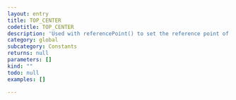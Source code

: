 ```yaml
---
layout: entry
title: TOP_CENTER
codetitle: TOP_CENTER
description: 'Used with referencePoint() to set the reference point of transformations to the top center of the page item.'
category: global
subcategory: Constants
returns: null
parameters: []
kind: ""
todo: null
examples: []

---
```

